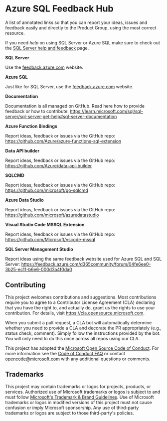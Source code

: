 # Azure SQL Feedback Hub

A list of annotated links so that you can report your ideas, issues and feedback easily and directly to the Product Group, using the most correct  resource.

If you need *help* on using SQL Server or Azure SQL make sure to check out the [SQL Server help and feedback](https://learn.microsoft.com/sql/sql-server/sql-server-get-help) page.

**SQL Server** 

Use the [feedback.azure.com](
https://feedback.azure.com/d365community/forum/04fe6ee0-3b25-ec11-b6e6-000d3a4f0da0) website.

**Azure SQL** 

Just like for SQL Server, use the [feedback.azure.com](
https://feedback.azure.com/d365community/forum/04fe6ee0-3b25-ec11-b6e6-000d3a4f0da0) website.

**Documentation** 

Documentation is all managed on GitHub. Read here how to provide feedback or how to contribute: https://learn.microsoft.com/sql/sql-server/sql-server-get-help#sql-server-documentation

**Azure Function Bindings**

Report ideas, feedback or issues via the GitHub repo: https://github.com/Azure/azure-functions-sql-extension

**Data API builder**

Report ideas, feedback or issues via the GitHub repo: https://github.com/Azure/data-api-builder

**SQLCMD**

Report ideas, feedback or issues via the GitHub repo: https://github.com/microsoft/go-sqlcmd

**Azure Data Studio**

Report ideas, feedback or issues via the GitHub repo:
https://github.com/microsoft/azuredatastudio

**Visual Studio Code MSSQL Extension**

Report ideas, feedback or issues via the GitHub repo:
https://github.com/Microsoft/vscode-mssql

**SQL Server Management Studio**

Report ideas using the same feedback website used for Azure SQL and SQL Server: https://feedback.azure.com/d365community/forum/04fe6ee0-3b25-ec11-b6e6-000d3a4f0da0

## Contributing

This project welcomes contributions and suggestions.  Most contributions require you to agree to a
Contributor License Agreement (CLA) declaring that you have the right to, and actually do, grant us
the rights to use your contribution. For details, visit https://cla.opensource.microsoft.com.

When you submit a pull request, a CLA bot will automatically determine whether you need to provide
a CLA and decorate the PR appropriately (e.g., status check, comment). Simply follow the instructions
provided by the bot. You will only need to do this once across all repos using our CLA.

This project has adopted the [Microsoft Open Source Code of Conduct](https://opensource.microsoft.com/codeofconduct/).
For more information see the [Code of Conduct FAQ](https://opensource.microsoft.com/codeofconduct/faq/) or
contact [opencode@microsoft.com](mailto:opencode@microsoft.com) with any additional questions or comments.

## Trademarks

This project may contain trademarks or logos for projects, products, or services. Authorized use of Microsoft 
trademarks or logos is subject to and must follow 
[Microsoft's Trademark & Brand Guidelines](https://www.microsoft.com/en-us/legal/intellectualproperty/trademarks/usage/general).
Use of Microsoft trademarks or logos in modified versions of this project must not cause confusion or imply Microsoft sponsorship.
Any use of third-party trademarks or logos are subject to those third-party's policies.
